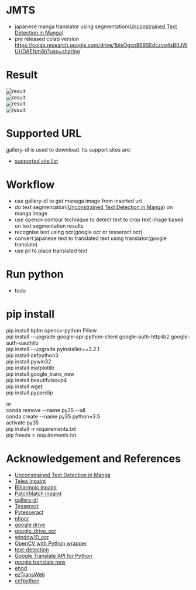 # JMTS
- japanese manga translator using segmentation([Unconstrained Text Detection in Manga](https://github.com/juvian/Manga-Text-Segmentation))
- pre released colab version https://colab.research.google.com/drive/1blsOgcn869SEdczvq4sB0JWUHDAENm6h?usp=sharing

# Result   
![result](doc/screenshot_1.png)    
![result](doc/screenshot_2.png)     
![result](doc/screenshot_3.png)    
![result](doc/screenshot_4.png)    



# Supported URL
gallery-dl is used to download. Its support sites are:
- [supported site list](https://github.com/mikf/gallery-dl/blob/master/docs/supportedsites.md)


# Workflow
- use gallery-dl to get managa image from inserted url 
- do text segmentation([Unconstrained Text Detection in Manga](https://github.com/juvian/Manga-Text-Segmentation)) on manga image
- use opencv contour technique to detect text to crop text image based on text segmentation results
- recognise text using ocr(google ocr or tesseract ocr)
- convert japanese text to translated text using translator(google translate)
- use pil to place translated text


# Run python
- todo

# pip install   
pip install tqdm opencv-python Pillow  
pip install --upgrade google-api-python-client google-auth-httplib2 google-auth-oauthlib  
pip install --upgrade pyinstaller==3.2.1  
pip install cefpython3  
pip install pywin32  
pip install matplotlib  
pip install google_trans_new  
pip install beautifulsoup4  
pip install wget  
pip install pyperclip  

or  
conda remove --name py35 --all  
conda create --name py35 python=3.5  
activate py35  
pip install -r requirements.txt  
pip freeze > requirements.txt  


# Acknowledgement and References  
- [Unconstrained Text Detection in Manga](https://github.com/juvian/Manga-Text-Segmentation)
- [Telea Inpaint](https://docs.opencv.org/3.4/df/d3d/tutorial_py_inpainting.html  )
- [Biharmoic inpaint](https://scikit-image.org/docs/dev/auto_examples/filters/plot_inpaint.html)
- [PatchMatch inpaint](https://github.com/vacancy/PyPatchMatch.git)
- [gallery-dl](https://github.com/mikf/gallery-dl)  
- [Tesseract](https://github.com/tesseract-ocr/tesseract)  
- [Pytesseract](https://pypi.python.org/pypi/pytesseract)  
- [nhocr](https://github.com/fireae/nhocr)  
- [google drive](https://developers.google.com/drive/api/v3/quickstart/python)  
- [google_drive_ocr](https://tanaikech.github.io/2017/05/02/ocr-using-google-drive-api/)
- [window10_ocr](https://medium.com/rkttu/using-windows-10-built-in-ocr-with-c-b5ca8665a14e)
- [OpenCV with Python wrapper](https://pypi.org/project/opencv-python/)  
- [text-detection](https://github.com/qzane/text-detection)  
- [Google Translate API for Python](https://pypi.org/project/googletrans/)  
- [google translate new](https://github.com/lushan88a/google_trans_new)  
- [ehnd](https://github.com/sokcuri/ehnd)  
- [ezTransWeb](https://github.com/HelloKS/ezTransWeb)
- [cefpython](https://github.com/cztomczak/cefpython)  

